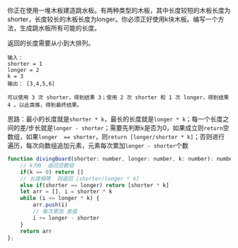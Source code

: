 你正在使用一堆木板建造跳水板。有两种类型的木板，其中长度较短的木板长度为shorter，长度较长的木板长度为longer。你必须正好使用k块木板。编写一个方法，生成跳水板所有可能的长度。

返回的长度需要从小到大排列。

```
输入：
shorter = 1
longer = 2
k = 3
输出： [3,4,5,6]

可以使用 3 次 shorter，得到结果 3；使用 2 次 shorter 和 1 次 longer，得到结果 4 。以此类推，得到最终结果。
```

思路：最小的长度就是`shorter * k`，最长的长度就是`longer * k`；每一个长度之间的差/步长就是`longer - shorter`；需要先判断`k`是否为0，如果成立则`return`空数组，如果`longer  == shorter`，则`return [longer/shorter * k]`；否则进行遍历，每次向数组追加元素，元素每次累加`longer - shorter`个数

```js
function divingBoard(shorter: number, longer: number, k: number): number[] {
    // k为0  返回空数组
    if(k == 0) return []
    // 长度相等  则返回 [shorter/longer * k]
    else if(shorter == longer) return [shorter * k]
    let arr = [], i = shorter * k
    while (i <= longer * k) {
        arr.push(i)
        // 每次累加 差值
        i += longer - shorter
    }
    return arr
};
```

